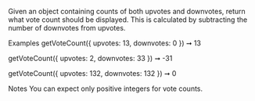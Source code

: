 Given an object containing counts of both upvotes and downvotes, return what vote count should be displayed. This is calculated by subtracting the number of downvotes from upvotes.

Examples
getVoteCount({ upvotes: 13, downvotes: 0 }) ➞ 13

getVoteCount({ upvotes: 2, downvotes: 33 }) ➞ -31

getVoteCount({ upvotes: 132, downvotes: 132 }) ➞ 0

Notes
You can expect only positive integers for vote counts.